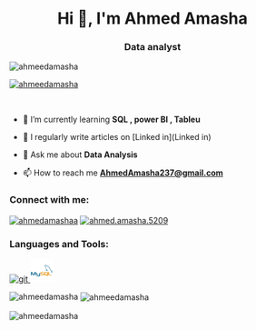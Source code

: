 <h1 align="center">Hi 👋, I'm Ahmed Amasha</h1>
<h3 align="center">Data analyst</h3>

<p align="left"> <img src="https://komarev.com/ghpvc/?username=ahmeedamasha&label=Profile%20views&color=0e75b6&style=flat" alt="ahmeedamasha" /> </p>

<p align="left"> <a href="https://github.com/ryo-ma/github-profile-trophy"><img src="https://github-profile-trophy.vercel.app/?username=ahmeedamasha" alt="ahmeedamasha" /></a> </p>

<p align="left"> <a href="https://twitter.com/" target="blank"><img src="https://img.shields.io/twitter/follow/?logo=twitter&style=for-the-badge" alt="" /></a> </p>

- 🌱 I’m currently learning **SQL , power BI , Tableu**

- 📝 I regularly write articles on [Linked in](Linked in)

- 💬 Ask me about **Data Analysis**

- 📫 How to reach me **AhmedAmasha237@gmail.com**

<h3 align="left">Connect with me:</h3>
<p align="left">
<a href="https://linkedin.com/in/ahmedamashaa" target="blank"><img align="center" src="https://raw.githubusercontent.com/rahuldkjain/github-profile-readme-generator/master/src/images/icons/Social/linked-in-alt.svg" alt="ahmedamashaa" height="30" width="40" /></a>
<a href="https://fb.com/ahmed.amasha.5209" target="blank"><img align="center" src="https://raw.githubusercontent.com/rahuldkjain/github-profile-readme-generator/master/src/images/icons/Social/facebook.svg" alt="ahmed.amasha.5209" height="30" width="40" /></a>
</p>

<h3 align="left">Languages and Tools:</h3>
<p align="left"> <a href="https://git-scm.com/" target="_blank" rel="noreferrer"> <img src="https://www.vectorlogo.zone/logos/git-scm/git-scm-icon.svg" alt="git" width="40" height="40"/> </a> <a href="https://www.mysql.com/" target="_blank" rel="noreferrer"> <img src="https://raw.githubusercontent.com/devicons/devicon/master/icons/mysql/mysql-original-wordmark.svg" alt="mysql" width="40" height="40"/> </a> </p>

<p><img align="left" src="https://github-readme-stats.vercel.app/api/top-langs?username=ahmeedamasha&show_icons=true&locale=en&layout=compact" alt="ahmeedamasha" /></p>

<p>&nbsp;<img align="center" src="https://github-readme-stats.vercel.app/api?username=ahmeedamasha&show_icons=true&locale=en" alt="ahmeedamasha" /></p>

<p><img align="center" src="https://github-readme-streak-stats.herokuapp.com/?user=ahmeedamasha&" alt="ahmeedamasha" /></p>
